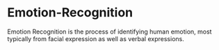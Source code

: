 # Emotion-Recognition
Emotion Recognition is the process of identifying human emotion, most typically from facial expression as well as verbal expressions.
